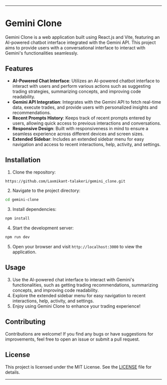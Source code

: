 

---

# Gemini Clone

Gemini Clone is a web application built using React.js and Vite, featuring an AI-powered chatbot interface integrated with the Gemini API. This project aims to provide users with a conversational interface to interact with Gemini's functionalities seamlessly.

## Features

- **AI-Powered Chat Interface**: Utilizes an AI-powered chatbot interface to interact with users and perform various actions such as suggesting trading strategies, summarizing concepts, and improving code readability.
- **Gemini API Integration**: Integrates with the Gemini API to fetch real-time data, execute trades, and provide users with personalized insights and recommendations.
- **Recent Prompts History**: Keeps track of recent prompts entered by users, allowing quick access to previous interactions and conversations.
- **Responsive Design**: Built with responsiveness in mind to ensure a seamless experience across different devices and screen sizes.
- **Extended Sidebar**: Includes an extended sidebar menu for easy navigation and access to recent interactions, help, activity, and settings.

## Installation

1. Clone the repository:

```bash
https://github.com/Laxmikant-talakeri/gemini_clone.git
```

2. Navigate to the project directory:

```bash
cd gemini-clone
```

3. Install dependencies:

```bash
npm install
```

4. Start the development server:

```bash
npm run dev
```

5. Open your browser and visit `http://localhost:3000` to view the application.

## Usage


3. Use the AI-powered chat interface to interact with Gemini's functionalities, such as getting trading recommendations, summarizing concepts, and improving code readability.
4. Explore the extended sidebar menu for easy navigation to recent interactions, help, activity, and settings.
5. Enjoy using Gemini Clone to enhance your trading experience!

## Contributing

Contributions are welcome! If you find any bugs or have suggestions for improvements, feel free to open an issue or submit a pull request.

## License

This project is licensed under the MIT License. See the [LICENSE](LICENSE) file for details.

---
